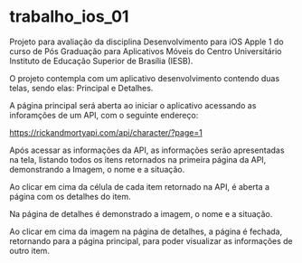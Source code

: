 # trabalho_ios_01

Projeto para avaliação da disciplina Desenvolvimento para iOS Apple 1 do curso de Pós Graduação para Aplicativos Móveis do Centro Universitário Instituto de Educação Superior de Brasília (IESB).

O projeto contempla com um aplicativo desenvolvimento contendo duas telas, sendo elas: Principal e Detalhes.

A página principal será aberta ao iniciar o aplicativo acessando as inforamções de um API, com o seguinte endereço:

https://rickandmortyapi.com/api/character/?page=1

Após acessar as informações da API, as informações serão apresentadas na tela, listando todos os itens retornados na primeira página da API, demonstrando a Imagem, o nome e a situação.

Ao clicar em cima da célula de cada item retornado na API, é aberta a página com os detalhes do item.

Na página de detalhes é demonstrado a imagem, o nome e a situação.

Ao clicar em cima da imagem na página de detalhes, a página é fechada, retornando para a página principal, para poder visualizar as informações de outro item.
